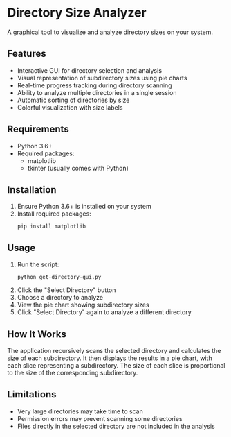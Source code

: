 # Directory Size Analyzer

A graphical tool to visualize and analyze directory sizes on your system.

## Features

- Interactive GUI for directory selection and analysis
- Visual representation of subdirectory sizes using pie charts
- Real-time progress tracking during directory scanning
- Ability to analyze multiple directories in a single session
- Automatic sorting of directories by size
- Colorful visualization with size labels

## Requirements

- Python 3.6+
- Required packages:
  - matplotlib
  - tkinter (usually comes with Python)

## Installation

1. Ensure Python 3.6+ is installed on your system
2. Install required packages:
   ```
   pip install matplotlib
   ```

## Usage

1. Run the script:
   ```
   python get-directory-gui.py
   ```
2. Click the "Select Directory" button
3. Choose a directory to analyze
4. View the pie chart showing subdirectory sizes
5. Click "Select Directory" again to analyze a different directory

## How It Works

The application recursively scans the selected directory and calculates the size of each subdirectory. It then displays the results in a pie chart, with each slice representing a subdirectory. The size of each slice is proportional to the size of the corresponding subdirectory.

## Limitations

- Very large directories may take time to scan
- Permission errors may prevent scanning some directories
- Files directly in the selected directory are not included in the analysis